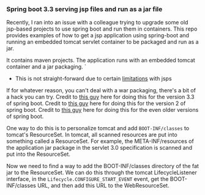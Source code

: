 ### Spring boot 3.3 serving jsp files and run as a jar file
Recently, I ran into an issue with a colleague trying to upgrade some old jsp-based projects to use spring boot and run them in containers. This repo provides examples of how to get a jsp application using spring-boot and running an embedded tomcat servlet container to be packaged and run as a jar.

It contains maven projects. The application runs with an embedded tomcat container and a jar packaging. 
`
- This is not straight-forward due to certain [limitations][1] with jsps

If for whatever reason, you can't deal with a war packaging, there's a bit of a hack you can try. 
Credit to [this guy][4] here for doing this for the version 3.3 of spring boot.
Credit to [this guy][3] here for doing this for the version 2 of spring boot.
Credit to [this guy][2] here for doing this for the even older versions of spring boot.

One way to do this is to personalize tomcat and add `BOOT-INF/classes` to tomcat's ResourceSet. In tomcat, all scanned resources are put into something called a ResourceSet. For example, the META-INF/resources of the application jar package in the servlet 3.0 specification is scanned and put into the ResourceSet. 

Now we need to find a way to add the BOOT-INF/classes directory of the fat jar to the ResourceSet. We can do this through the tomcat LifecycleListener interface, in the `Lifecycle.CONFIGURE_START_EVENT` event, get the BOOT-INF/classes URL, and then add this URL to the WebResourceSet.

[1]: https://docs.spring.io/spring-boot/docs/current/reference/html/boot-features-developing-web-applications.html#boot-features-jsp-limitations
[2]: http://hengyunabc.github.io/spring-boot-fat-jar-jsp-sample/
[3]: https://github.com/code4kix/spring-boot-examples
[4]: https://stackoverflow.com/a/78619625
